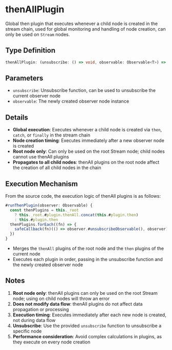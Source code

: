# thenAllPlugin

Global then plugin that executes whenever a child node is created in the stream chain, used for global monitoring and handling of node creation, can only be used on `Stream` nodes.

## Type Definition

```typescript
thenAllPlugin: (unsubscribe: () => void, observable: Observable<T>) => void
```

## Parameters

- `unsubscribe`: Unsubscribe function, can be used to unsubscribe the current observer node
- `observable`: The newly created observer node instance

## Details

- **Global execution**: Executes whenever a child node is created via `then`, `catch`, or `finally` in the stream chain
- **Node creation timing**: Executes immediately after a new observer node is created
- **Root node only**: Can only be used on the root Stream node; child nodes cannot use thenAll plugins
- **Propagates to all child nodes**: thenAll plugins on the root node affect the creation of all child nodes in the chain

## Execution Mechanism

From the source code, the execution logic of thenAll plugins is as follows:

```typescript
#runThenPlugin(observer: Observable) {
  const thenPlugins = this._root
    ? this._root.#plugin.thenAll.concat(this.#plugin.then)
    : this.#plugin.then
  thenPlugins.forEach((fn) => {
    safeCallback(fn)(() => observer.#unsubscribeObservable(), observer)
  })
}
```

- Merges the `thenAll` plugins of the root node and the `then` plugins of the current node
- Executes each plugin in order, passing in the unsubscribe function and the newly created observer node

## Notes

1. **Root node only**: thenAll plugins can only be used on the root Stream node; using on child nodes will throw an error
2. **Does not modify data flow**: thenAll plugins do not affect data propagation or processing
3. **Execution timing**: Executes immediately after each new node is created, not during data flow
4. **Unsubscribe**: Use the provided `unsubscribe` function to unsubscribe a specific node
5. **Performance consideration**: Avoid complex calculations in plugins, as they execute on every node creation
